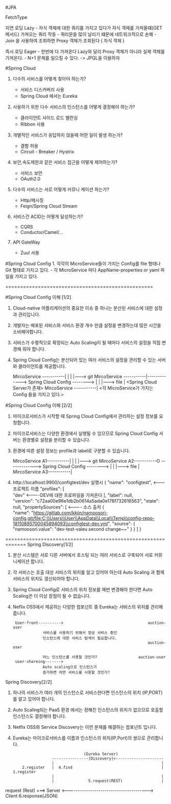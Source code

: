 #JPA

FetchType  

지연 로딩 Lazy -  자식 객체에 대한 쿼리를 가지고 있다가 자식 객체를 가져올떄(GET 메서드) 가져오는 쿼리 작동 
              -  쿼리문을 많이 날리기 떄문에 네트워크적으로 손해
              -  Join 을 사용하여 조회하면 Proxy 객체가 조회된다 ( 자식 객체 )

즉시 로딩 Eager - 한번에 다 가져온다  Lazy와 달리 Proxy 객체가 아니라 실제 객체를 가져온다.
                - N+1 문제를 일으킬 수 있다. -> JPQL을 이용하자



#Spring Cloud

1. 다수의 서비스를 어떻게 찾아야 하는가?   
    - 서비스 디스커버리 사용
    - Spring Cloud 에서는 Eureka 
2. 사용하기 위한 다수 서비스의 인스턴스를 어떻게 결정해야 하는가?
    - 클라이언트 사이드 로드 밸런싱
    - Ribbon 사용
3. 개별적인 서비스가 응답하지 않을때 어떤 일이 발생 하는가?
    - 결함 허용
    - Circuit - Breaker / Hystrix
4. 보안,속도제한과 같은 서비스 접근을 어떻게 제어하는가?
    - 서비스 보안 
    - OAuth2.0
5. 다수의 서비스는 서로 어떻게 커뮤니 케이션 하는가?
    - Http/메시징
    - Feign/Spring Cloud Stream
6. 서비스간 ACID는 어떻게 달성하는가?
    - CQRS
    - Conductor/Camel/...

7. API GateWay 
    - Zuul 사용


#Spring Cloud Config
    1. 각각의 MicroService들이 가지는 Config를 file 형태나 Git 형태로 가지고 있다.
        - 각 MicroService 마다 AppName-properties or yaml 파일을 가지고 있다.
        
==================================================


#Spring Cloud Config 이해 [1/2]

1. Cloud-native 어플리케이션의 중요한 이슈 중 하나는 분산된 서비스에 대한 설정과 관리입니다.
2. 개발자는 배포된 서비스와 서비스 환경 개수 만큼 설정을 변경하는데 많은 시간을 소비해야합니다.
3. 서비스가 수평적으로 확장되는 Auto Scaling이 될 때마다 서비스의 설정을 직접 변경해 줘야 합니다.
4. Spring Cloud Config는 분산되어 있는 여러 서비스의 설정을 관리할 수 있는 서버와 클라이언트를 제공합니다.

    MircoService -----------|
                            |
                            |                                               |---> git
    MircoService -----------|-------------> Spring Cloud Config -------->   | 
                            |                                               |---> file
                            |           <Spring Cloud Server가 존재>
    MircoService -----------|  <각 MicroService가 가지는 Config 들을 가지고 있다.>


#Spring Cloud Config 이해 [2/2]

1. 마이크로서비스가 시작할 때 Spring Cloud Config에서 관리하는 설정 정보를 요청합니다.
2. 마이크로서비스는 다양한 환경에서 실행될 수 있으므로 Spring Cloud Config 서버는 환경별로 설정을 분리할 수 있습니다.
3. 환경에 따른 설정 정보는 profile과 label로 구분할 수 있습니다.

    MircoService A1-----------|
                              |
                              |                                               |---> git
    MircoService A2-----------O -------------> Spring Cloud Config -------->  |
                              |                                               |---> file
                              |           
    MircoService A3-----------|        


4. http://localhost:9900/configtest/dev 실행시 
   {
	"name": "configtest",  <---프로젝트 이름
	"profiles": [          
		"dev"              <----DEV에 대한 프로파일을 가져온다
	],
	"label": null,         
	"version": "c72aa00e96e1db2b0614a5ada0e178f732616563",
	"state": null,
	"propertySources": [        <---- 소스 출처
		{       
			"name": "https://gitlab.com/kkjin/namoosori-config.git/file:C:\\Users\\User\\AppData\\Local\\Temp\\config-repo-18110895700045894093\\configtest-dev.yml",
			"source": {
				"namoosori.value": "dev-test-valeu second change~~"
			}
		}
	]
}


=============================================================
Spring Discovery[1/2]
1. 분산 시스템은 서로 다른 서버에서 호스팅 되는 여러 서비스로 구축되어 서로 커뮤니케이션 합니다.
2. 각 서비스는 호출 대상 서비스의 위치를 알고 있어야 하는데 Auto Scaling 과 함께 서비스의 위치도 갱신되어야 합니다.
3. Spring Cloud Config로 서비스의 위치 정보를 매번 변경해야 한다면 Auto Scaling은 더 이상 장점이 될 수 없습니다.
4. Neflix OSS에서 제공하는 다양한 컴포넌트 중 Eureka는 서비스의 위치를 관리해 줍니다.

        User-front---------->                                     auction-user
                    서비스를 사용하기 위해서 정상 서비스 중인       
                    인스턴스에 대한 서비스 탐색이 필요합니다.       
                                                                  auction-user
                                        
                    어느 인스턴스를 사용할 것인가?                  auction-user
        user-shareing------->
                    Auto scaling으로 인스턴스가
                    증가하면 어떤 서비스를 사용할 것인가?                    


Spring Discovery[2/2]
1. 하나의 서비스가 여러 개의 인스턴스로 서비스한다면 인스턴스의 위치 (IP,PORT)를 알고 있어야 합니다.
2. Auto Scaling되는 PaaS 환경 에서는 정해진 인스턴스의 위치가 없으므로 호출할 인스턴스도 결정해야 합니다.
3. Netfix OSS와 Service Discovery는 이런 문제를 해결하는 컴포넌트 입니다.
4. Eureka는 마이크로서비스를 이름과 인스턴스의 위치(IP,Port)의 쌍으로 관리합니다.


                                      (Eureka Server)
                        ----------------|Discovery|<---------------------
                        |                                               |
           2.register   |  4.find                                       | 1.register
                        |                                               |
                        |               5.request(REST)                 |
request (Rest) ===> Server <---------------------------------------> Client
                                        6.response(JSON)                        